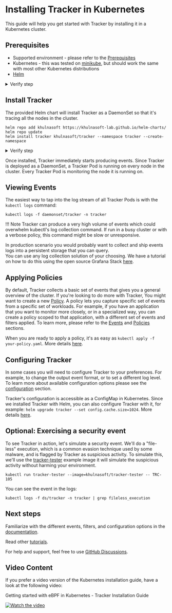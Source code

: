 # Installing Tracker in Kubernetes 

This guide will help you get started with Tracker by installing it in a Kubernetes cluster.  


## Prerequisites

- Supported environment - please refer to the [Prerequisites](../install/prerequisites.md)
- Kubernetes - this was tested on [minikube](https://github.com/kubernetes/minikube), but should work the same with most other Kubernetes distributions
- [Helm](https://helm.sh/docs/intro/install/)

<details>
  <summary>Verify step</summary>
```console
kubectl get po -A
```

```text
NAMESPACE     NAME                               READY   STATUS    RESTARTS   AGE 
kube-system   coredns-565d847f94-kd9xx           1/1     Running   0          15s 
kube-system   etcd-minikube                      1/1     Running   0          26s 
kube-system   kube-apiserver-minikube            1/1     Running   0          26s 
kube-system   kube-controller-manager-minikube   1/1     Running   0          26s 
kube-system   kube-proxy-cvqjm                   1/1     Running   0          15s 
kube-system   kube-scheduler-minikube            1/1     Running   0          26s 
kube-system   storage-provisioner                1/1     Running   0          15s 
```
</details>

## Install Tracker

The provided Helm chart will install Tracker as a DaemonSet so that it's tracing all the nodes in the cluster.

```console
helm repo add khulnasoft https://khulnasoft-lab.github.io/helm-charts/
helm repo update
helm install tracker khulnasoft/tracker --namespace tracker --create-namespace
```

<details>
  <summary>Verify step</summary>
```console
kubectl get pods -n tracker
```

```text
NAME           READY   STATUS    RESTARTS   AGE 
tracker-fcjmp   1/1     Running   0          4m11s
```
</details>

Once installed, Tracker immediately starts producing events. Since Tracker is deployed as a DaemonSet, a Tracker Pod is running on every node in the cluster. Every Tracker Pod is monitoring the node it is running on.

## Viewing Events

The easiest way to tap into the log stream of all Tracker Pods is with the `kubectl logs` command:

```console
kubectl logs -f daemonset/tracker -n tracker
```

!!! Note
    Tracker can produce a very high volume of events which could overwhelm kubectl's log collection command. If run in a busy cluster or with a verbose policy, this command might be slow or unresponsive.

In production scenario you would probably want to collect and ship events logs into a persistent storage that you can query.   
You can use any log collection solution of your choosing. We have a tutorial on how to do this using the open source Grafana Stack [here](../../tutorials/deploy-grafana-dashboard.md).

## Applying Policies

By default, Tracker collects a basic set of events that gives you a general overview of the cluster. If you're looking to do more with Tracker, You might want to create a new [Policy](../policies/index.md). A policy lets you capture specific set of events from a specific set of workloads. For example, if you have an application that you want to monitor more closely, or in a specialized way, you can create a policy scoped to that application, with a different set of events and filters applied. To learn more, please refer to the [Events](../events/index.md) and [Policies](../policies/index.md) sections.

When you are ready to apply a policy, it's as easy as `kubectl apply -f your-policy.yaml`. More details [here](../policies/usage/kubernetes.md).

## Configuring Tracker

In some cases you will need to configure Tracker to your preferences. For example, to change the output event format, or to set a different log level. To learn more about available configuration options please see the [configuration](../install/config/index.md) section.

Tracker's configuration is accessible as a ConfigMap in Kubernetes. Since we installed Tracker with Helm, you can also configure Tracker with it, for example: `helm upgrade tracker --set config.cache.size=1024`. More details [here](../install/config/kubernetes.md).

## Optional: Exercising a security event

To see Tracker in action, let's simulate a security event. We'll do a "file-less" execution, which is a common evasion technique used by some malware, and is flagged by Tracker as suspicious activity. To simulate this, we'll use the [tracker-tester](https://registry.hub.docker.com/r/khulnasoft/tracker-tester) example image it will simulate the suspicious activity without harming your environment.

```console
kubectl run tracker-tester --image=khulnasoft/tracker-tester -- TRC-105
```

You can see the event in the logs:

```console
kubectl logs -f ds/tracker -n tracker | grep fileless_execution 
```

## Next steps

Familiarize with the different events, filters, and configuration options in the [documentation](../overview.md).

Read other [tutorials](../../tutorials/overview.md).

For help and support, feel free to use [GitHub Discussions](https://github.com/khulnasoft/tracker/discussions).


## Video Content

If you prefer a video version of the Kubernetes installation guide, have a look at the following video:

Getting started with eBPF in Kubernetes - Tracker Installation Guide 

[![Watch the video](../../images/ebpftrackerhelminstall.png)](https://youtu.be/YQdEvf2IS9k?si=LhQM0CI8_QKvOCeK)
